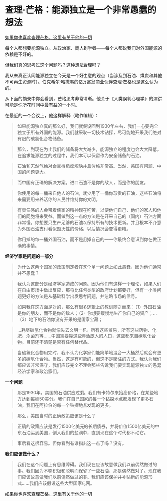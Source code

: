 # 查理·芒格：能源独立是一个非常愚蠢的想法

[如果你也喜欢查理芒格，这里有关于他的一切](https://ayaseeri.gitbook.io/charlie-munger/)


每个人都想要能源独立。从政治家、商人到学者——每个人都说我们对外国能源的依赖是不好的。

但我们真的思考过这个问题吗？这种想法合理吗？

我从未真正认同能源独立在今天是一个好主意的观点（当涉及到石油、煤炭和其他不可再生资源时）。伯克希尔·哈撒韦的亿万富翁商业伙伴查理·芒格也是这么认为的。

从下面的摘录中你会看到，芒格思考非常清晰。他关于《人类误判心理学》的演讲可能是你所花时间中最有益的一小时。

在最近的一个会议上，他这样解释（略作编辑）：

> 如果能源独立真的那么好，我们就假设回到1930年左右，我们一心要完全独立于所有外国的能源。我们就采取一切技术钻探，尽可能地开采我们绝对有限的碳氢化合物储备。

> 那么，到现在为止我们的储备将大大减少，能源独立的程度也会大大降低。在追求能源独立的过程中，我们本可以保留作为安全储备的石油。

> 石油和天然气绝对会变得极度短缺并且价格非常高。当然，美国有问题，中国的问题更大。

> 而中国有正确的解决方案。进口石油不是你的敌人，而是你的朋友。

> 你使用的每一桶来自他人的石油，就少用了一桶你珍贵的石油，这些石油将来需要用来养活你的人民并维持你的文明。

> 有责任感的人会带着儒家的精神现在吃苦，以便他们自己、他们的家人和他们的同胞将来受益。而做到这一点的方法是在开采自己的（国内）石油方面非常慢。你想要只生产足够的石油以保持所有的技术更新。并且根本不介意为外国石油支付看似毁灭性的价格。以后情况会变得更糟。

> 你用掉的每一桶外国石油，而不是用掉自己的——你最终会意识到你在做正确的事情。

**经济学家是问题的一部分**

> 为什么这两个国家的政策制定者在这个单一问题上如此愚蠢，因为他们通常并不愚蠢？

> 我认为这部分是经济学家造成的问题。因为他们有这样一个理论，如果人们在自由市场中做出反应，那将比任何类型的政府计划都要好，但有一小类问题更好的方法是从基础科学出发思考问题，并忽略市场的信号。

> 如果我在这方面是对的，那么有很多逻辑上的教训随之而来：（1）外国石油是你的朋友，而不是你的敌人；（2）你想要缓慢地生产你自己的资产；…（3）地下的石油你没有开采的是国家宝藏；

> …耗尽碳氢化合物就像失去文明一样。所有这些贸易，所有这些药物、化肥、杀菌剂等……中国需要靠这些养活庞大的人口，这些都来自碳氢化合物。目前还不清楚是否有任何替代品。

> 当碳氢化合物用完时，我不认为化学家们能简单地混合一大桶然后就会有更多的碳氢化合物。当然，这是有可能的，但这不是赌注的方式。我认为我们都应该非常保守，我们应该完全不理会那些告诉我们要实现能源独立的愚蠢经济学家和政治家们。

**一个问题**

> 那是1930年。美国的石油供应过剩。我们有卡特尔来抬高价格，在某些地方达到每桶50美分。我们在自己国家的每一个钻探地点都发现了更多石油。我们在阿拉伯的每一个钻探地点发现的更多。

> 那么，美国当时的正确政策应该是什么？

> 正确的政策应该是发行1500亿美元的长期债券，并将价值1500亿美元的中东石油运到美国，倒入我们的盐洞中，直到现在这个时代都不动它。

> 事后看这很容易。但你看到有谁指出这一点了吗？没有。

**我们应该做什么？**

> 我们在这个问题上有思维障碍。我们现在应该故意做我们以前偶然做过的事。我们因为不够积极和聪明而保留了一些石油，那是偶然做对了。现在我们应该故意做我们以前偶然做过的事。我们应该保护并补贴新的能源形式……我们应该假设这些大型国家电网。

[如果你也喜欢查理芒格，这里有关于他的一切](https://ayaseeri.gitbook.io/charlie-munger/)

